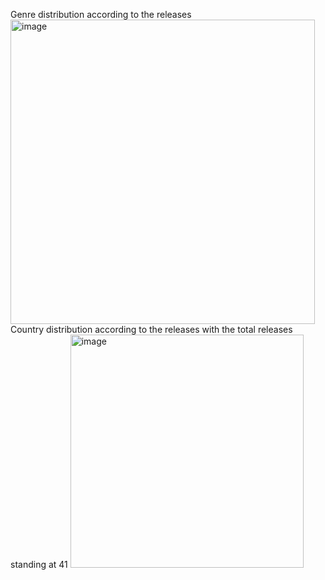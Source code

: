 Genre distribution according to the releases
<img width="487" alt="image" src="https://github.com/puritywaweru7/data_analysis/assets/151475135/c0d129c4-bf70-415f-b196-557bad14e09d">
Country distribution according to the releases with the total releases standing at 41
<img width="373" alt="image" src="https://github.com/puritywaweru7/data_analysis/assets/151475135/329729c0-14e8-49f2-8b30-f17882b306f5">

